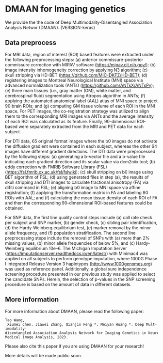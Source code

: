 # DMAAN for Imaging genetics

We provide the the code of Deep Multimodality-Disentangled Association Analysis Networ (DMAAN).  (VERSION-keras)

## Data preprocess

For MRI data, region of interest (ROI) based features were extracted under the following preprocessing steps: (a) anterior commissure-posterior commissure correction with MIPAV software (https://mipav.cit.nih.gov/); (b) image intensity inhomogeneity correction by applying N3 algorithm; (c) skull stripping via HD-BET (https://github.com/MIC-DKFZ/HD-BET); (d) registering images to Montreal Neurological Institute (MNI) space via advanced normalization tools (ANTs) (https://github.com/ANTsX/ANTsPy); (e) three main tissues (i.e., gray matter (GM), white matter, and cerebrospinal fluid) segmentation using Atropos algorithm in ANTs; (f) applying the automated anatomical label (AAL) atlas of MNI space to project 90 brain ROIs; and (g) computing GM tissue volume of each ROI in the MNI space. For PET images, the co-registration strategy was utilized to align them to the corresponding MRI images via ANTs and the average intensity of each ROI was calculated as its feature. Finally, 90-dimensional ROI-based were separately extracted from the MRI and PET data for each subject.

For DTI data, 65 original format images where the b0 images do not activate the diffusion gradient were contained in each subject, whereas the other 64 images have different gradient directions. The DTI data were preprocessed by the following steps: (a) generating a b-vector file and a b-value file indicating each gradient direction and its scalar value via dcm2niix tool; (b) eddy correction with FMRIB Software Library (FSL) (https://fsl.fmrib.ox.ac.uk/fsl/fslwiki); (c) skull stripping on b0 image using BET algorithm of FSL; (d) using generated files in step (a), the results of skull stripping and DTI images to calculate fractional anisotropy (FA) via difiti command in FSL; (e) aligning b0 image to MNI space via affine registration; (f) applying the transformation matrix in FA and labeling 90 ROIs with AAL; and (f) calculating the mean tissue density of each ROI of FA and then the corresponding 90-dimensional ROI-based features could be obtained.

For SNP data, the first line quality control steps include (a) call rate check per subject and SNP marker, (b) gender check, (c) sibling pair identification, (d) the Hardy-Weinberg equilibrium test, (e) marker removal by the minor allele frequency, and (f) population stratification. The second line preprocessing steps include the removal of SNPs with (a) more than 2% missing values, (b) minor allele frequencies of below 5\%, and (c) Hardy-Weinberg equilibrium 10e–6. The Michigan Imputation Server (https://imputationserver.readthedocs.io/en/latest/) with Minimac4 was applied on all subjects to perform genotype imputation, where 1000G Phase I Integrated Release Version 3 haplotypes (http://www.1000genomes.org)  was used as reference panel. Additionally, a global sure independence screening procedure presented in our previous study was applied to select the candidate SNPs. Herein, the selection of p-values in the SNP screening procedure is based on the amount of data in different datasets. 

## More information
For more information about DMAAN, please read the following paper:

    Tao Wang,  Xiumei Chen, Jiawei Zhang, Qianjin Feng *, Meiyan Huang *. Deep Mult-imodality-disentangled Association Analysis Network for Imaging Genetics in Neurodegenerative Diseases. Medical Image Analysis, 2023. 

      
Please also cite this paper if you are using DMAAN for your research!


More details will be made public soon.
